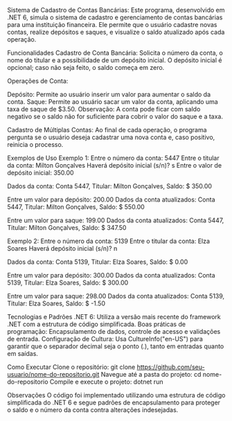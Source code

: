 Sistema de Cadastro de Contas Bancárias: 
Este programa, desenvolvido em .NET 6, simula o sistema de cadastro e gerenciamento de contas bancárias para uma instituição financeira. Ele permite que o usuário cadastre novas contas, realize depósitos e saques, e visualize o saldo atualizado após cada operação.

Funcionalidades
Cadastro de Conta Bancária:
Solicita o número da conta, o nome do titular e a possibilidade de um depósito inicial.
O depósito inicial é opcional; caso não seja feito, o saldo começa em zero.

Operações de Conta:

Depósito: Permite ao usuário inserir um valor para aumentar o saldo da conta.
Saque: Permite ao usuário sacar um valor da conta, aplicando uma taxa de saque de $3.50.
Observação: A conta pode ficar com saldo negativo se o saldo não for suficiente para cobrir o valor do saque e a taxa.

Cadastro de Múltiplas Contas:
Ao final de cada operação, o programa pergunta se o usuário deseja cadastrar uma nova conta e, caso positivo, reinicia o processo.

Exemplos de Uso
Exemplo 1:
Entre o número da conta: 5447
Entre o titular da conta: Milton Gonçalves
Haverá depósito inicial (s/n)? s
Entre o valor de depósito inicial: 350.00

Dados da conta:
Conta 5447, Titular: Milton Gonçalves, Saldo: $ 350.00

Entre um valor para depósito: 200.00
Dados da conta atualizados:
Conta 5447, Titular: Milton Gonçalves, Saldo: $ 550.00

Entre um valor para saque: 199.00
Dados da conta atualizados:
Conta 5447, Titular: Milton Gonçalves, Saldo: $ 347.50

Exemplo 2:
Entre o número da conta: 5139
Entre o titular da conta: Elza Soares
Haverá depósito inicial (s/n)? n

Dados da conta:
Conta 5139, Titular: Elza Soares, Saldo: $ 0.00

Entre um valor para depósito: 300.00
Dados da conta atualizados:
Conta 5139, Titular: Elza Soares, Saldo: $ 300.00

Entre um valor para saque: 298.00
Dados da conta atualizados:
Conta 5139, Titular: Elza Soares, Saldo: $ -1.50

Tecnologias e Padrões
.NET 6: Utiliza a versão mais recente do framework .NET com a estrutura de código simplificada.
Boas práticas de programação: Encapsulamento de dados, controle de acesso e validações de entrada.
Configuração de Cultura: Usa CultureInfo("en-US") para garantir que o separador decimal seja o ponto (.), tanto em entradas quanto em saídas.

Como Executar
Clone o repositório: git clone https://github.com/seu-usuario/nome-do-repositorio.git
Navegue até a pasta do projeto: cd nome-do-repositorio
Compile e execute o projeto: dotnet run

Observações
O código foi implementado utilizando uma estrutura de código simplificada do .NET 6 e segue padrões de encapsulamento para proteger o saldo e o número da conta contra alterações indesejadas.

